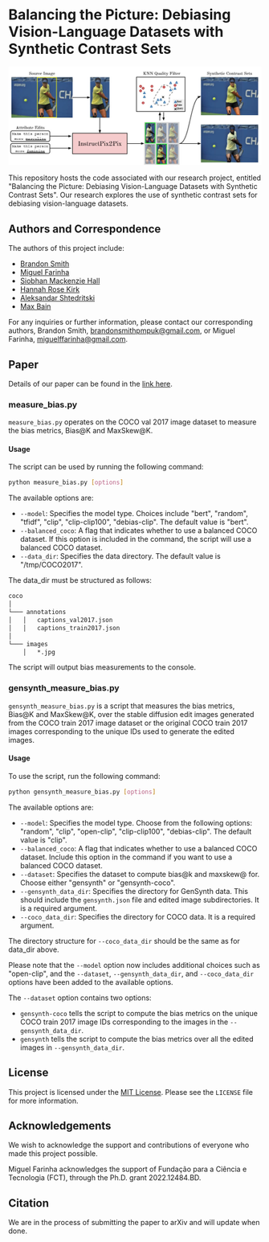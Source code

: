 # Balancing the Picture: Debiasing Vision-Language Datasets with Synthetic Contrast Sets

[![Main Figure](figures/gensynth_pipeline.jpg)](figures/gensynth_pipeline.jpg)

This repository hosts the code associated with our research project, entitled "Balancing the Picture: Debiasing Vision-Language Datasets with Synthetic Contrast Sets". Our research explores the use of synthetic contrast sets for debiasing vision-language datasets.

## Authors and Correspondence
The authors of this project include:

- [Brandon Smith](https://brandonsmith.co.uk/)
- [Miguel Farinha](https://github.com/mlfarinha)
- [Siobhan Mackenzie Hall](https://github.com/smhall97)
- [Hannah Rose Kirk](https://www.hannahrosekirk.com/)
- [Aleksandar Shtedritski](https://github.com/suny-sht)
- [Max Bain](https://maxbain.com)

For any inquiries or further information, please contact our corresponding authors, Brandon Smith, <brandonsmithpmpuk@gmail.com>, or Miguel Farinha, <miguelffarinha@gmail.com>.

## Paper
Details of our paper can be found in the [link here]().

### measure_bias.py
`measure_bias.py` operates on the COCO val 2017 image dataset to measure the bias metrics, Bias@K and MaxSkew@K. 

#### Usage
The script can be used by running the following command:

```bash
python measure_bias.py [options]
```

The available options are:

- `--model`: Specifies the model type. Choices include "bert", "random", "tfidf", "clip", "clip-clip100", "debias-clip". The default value is "bert".
- `--balanced_coco`: A flag that indicates whether to use a balanced COCO dataset. If this option is included in the command, the script will use a balanced COCO dataset.
- `--data_dir`: Specifies the data directory. The default value is "/tmp/COCO2017".

The data_dir must be structured as follows:

```plaintext
coco
│
└─── annotations
│   │   captions_val2017.json
│   │   captions_train2017.json
│
└─── images
    │   *.jpg
```

The script will output bias measurements to the console.

### gensynth_measure_bias.py
`gensynth_measure_bias.py` is a script that measures the bias metrics, Bias@K and MaxSkew@K, over the stable diffusion edit images generated from the COCO train 2017 image dataset or the original COCO train 2017 images corresponding to the unique IDs used to generate the edited images.

#### Usage
To use the script, run the following command:

```bash
python gensynth_measure_bias.py [options]
```

The available options are:

- `--model`: Specifies the model type. Choose from the following options: "random", "clip", "open-clip", "clip-clip100", "debias-clip". The default value is "clip".
- `--balanced_coco`: A flag that indicates whether to use a balanced COCO dataset. Include this option in the command if you want to use a balanced COCO dataset.
- `--dataset`: Specifies the dataset to compute bias@k and maxskew@ for. Choose either "gensynth" or "gensynth-coco".
- `--gensynth_data_dir`: Specifies the directory for GenSynth data. This should include the `gensynth.json` file and edited image subdirectories. It is a required argument.
- `--coco_data_dir`: Specifies the directory for COCO data. It is a required argument.

The directory structure for `--coco_data_dir` should be the same as for data_dir above.

Please note that the `--model` option now includes additional choices such as "open-clip", and the `--dataset`, `--gensynth_data_dir`, and `--coco_data_dir` options have been added to the available options.

The `--dataset` option contains two options:
- `gensynth-coco` tells the script to compute the bias metrics on the unique COCO train 2017 image IDs corresponding to the images in the `--gensynth_data_dir`.
- `gensynth` tells the script to compute the bias metrics over all the edited images in `--gensynth_data_dir`.

## License
This project is licensed under the [MIT License](). Please see the `LICENSE` file for more information.

## Acknowledgements
We wish to acknowledge the support and contributions of everyone who made this project possible.

Miguel Farinha acknowledges the support of Fundação para a Ciência e Tecnologia (FCT), through the Ph.D. grant 2022.12484.BD.

## Citation
We are in the process of submitting the paper to arXiv and will update when done.